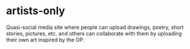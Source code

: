 # artists-only
Quasi-social media site where people can upload drawings, poetry, short stories, pictures, etc. and others can collaborate with them by uploading their own art inspired by the OP.
